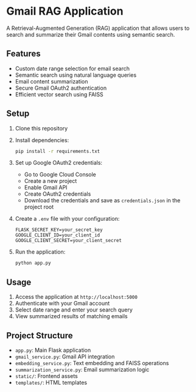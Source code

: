 # Gmail RAG Application

A Retrieval-Augmented Generation (RAG) application that allows users to search and summarize their Gmail contents using semantic search.

## Features

- Custom date range selection for email search
- Semantic search using natural language queries
- Email content summarization
- Secure Gmail OAuth2 authentication
- Efficient vector search using FAISS

## Setup

1. Clone this repository
2. Install dependencies:
   ```bash
   pip install -r requirements.txt
   ```

3. Set up Google OAuth2 credentials:
   - Go to Google Cloud Console
   - Create a new project
   - Enable Gmail API
   - Create OAuth2 credentials
   - Download the credentials and save as `credentials.json` in the project root

4. Create a `.env` file with your configuration:
   ```
   FLASK_SECRET_KEY=your_secret_key
   GOOGLE_CLIENT_ID=your_client_id
   GOOGLE_CLIENT_SECRET=your_client_secret
   ```

5. Run the application:
   ```bash
   python app.py
   ```

## Usage

1. Access the application at `http://localhost:5000`
2. Authenticate with your Gmail account
3. Select date range and enter your search query
4. View summarized results of matching emails

## Project Structure

- `app.py`: Main Flask application
- `gmail_service.py`: Gmail API integration
- `embedding_service.py`: Text embedding and FAISS operations
- `summarization_service.py`: Email summarization logic
- `static/`: Frontend assets
- `templates/`: HTML templates 